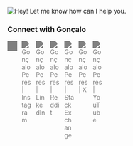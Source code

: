 ![Hey! Let me know how can I help you.](https://github.com/goncaloperes/GoncaloPeres/blob/master/GitHub_Cover.gif)

### Connect with Gonçalo

[<img align="left" alt="goncaloperes.com" width="22px" src="https://raw.githubusercontent.com/iconic/open-iconic/master/svg/globe.svg" style="filter: invert(50%); margin-right: 10px;" />][Website]
[<img align="left" alt="Gonçalo Peres | Instagram" width="22px" src="https://cdn.jsdelivr.net/npm/simple-icons@v14/icons/instagram.svg" style="filter: invert(50%); margin-right: 10px;" />][Instagram]
[<img align="left" alt="Gonçalo Peres | LinkedIn" width="22px" src="https://cdn.jsdelivr.net/npm/simple-icons@v9.0.0/icons/linkedin.svg" style="filter: invert(50%); margin-right: 10px;" />][Linkedin]
[<img align="left" alt="Gonçalo Peres | Reddit" width="22px" src="https://cdn.jsdelivr.net/npm/simple-icons@v14/icons/reddit.svg" style="filter: invert(50%); margin-right: 10px;" />][Reddit]
[<img align="left" alt="Gonçalo Peres | StackExchange" width="22px" src="https://cdn.jsdelivr.net/npm/simple-icons@v14/icons/stackexchange.svg" style="filter: invert(50%); margin-right: 10px;" />][StackExchange]
[<img align="left" alt="Gonçalo Peres | X" width="22px" src="https://cdn.jsdelivr.net/npm/simple-icons@v14/icons/x.svg" style="filter: invert(50%); margin-right: 10px;" />][X]
[<img align="left" alt="Gonçalo Peres | YouTube" width="22px" src="https://cdn.jsdelivr.net/npm/simple-icons@v14/icons/youtube.svg" style="filter: invert(50%); margin-right: 10px;" />][Youtube]

<br>
<br>

[Facebook]: https://facebook.com/goncalomperes
[Instagram]: https://www.instagram.com/goncaloperes/
[Linkedin]: https://www.linkedin.com/in/goncaloperes
[Reddit]: https://www.reddit.com/user/goncaloperes
[StackExchange]: https://stackexchange.com/users/9572673/
[X]: https://x.com/GoncaloMPeres
[Website]: https://goncaloperes.com
[YouTube]: https://www.youtube.com/c/GoncaloPeres?sub_confirmation=1
